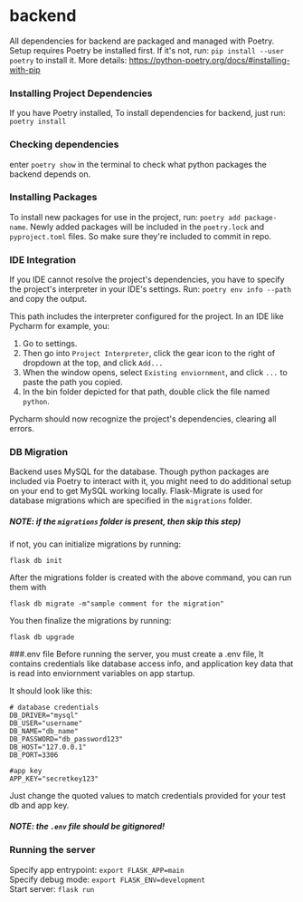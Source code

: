 # backend

All dependencies for backend are packaged and managed with Poetry. Setup requires Poetry be installed first.
If it's not, run: ```pip install --user poetry``` to install it. More details: https://python-poetry.org/docs/#installing-with-pip

### Installing Project Dependencies
If you have Poetry installed, To install dependencies for backend, just run: ``` poetry install ```

### Checking dependencies
enter ```poetry show``` in the terminal to check what python packages the backend depends on.

### Installing Packages
To install new packages for use in the project, run: ```poetry add package-name```. Newly added packages will be included
in the `poetry.lock` and `pyproject.toml` files. So make sure they're included to commit in repo. 

### IDE Integration
If you IDE cannot resolve the project's dependencies, you have to specify the project's interpreter in your IDE's settings.
Run: ```poetry env info --path``` and copy the output.

This path includes the interpreter configured for the project. In an IDE like Pycharm for example, you:
1. Go to settings.
2. Then go into `Project Interpreter`, click the gear icon to the right of dropdown at the top, and click `Add...` 
3. When the window opens, select `Existing enviornment`, and click `...` to paste the path you copied.  
4. In the bin folder depicted for that path, double click the file  named `python`. 

Pycharm should now recognize the project's dependencies, clearing all errors. 

### DB Migration
Backend uses MySQL for the database. Though python packages are included via Poetry to interact with it, you might need 
to do additional setup on your end to get MySQL working locally. Flask-Migrate is used for database migrations which are 
specified in the `migrations` folder. 
 
##### NOTE: if the ```migrations``` folder is present, then skip this step)
if not, you can initialize migrations by running:
```
flask db init
```

After the migrations folder is created with the above command, you can run them with 
```
flask db migrate -m"sample comment for the migration"
```

You then finalize the migrations by running:
```
flask db upgrade
```

###.env file
Before running the server, you must create a .env file, It contains credentials like database access info, and application 
key data that is read into enviornment variables on app startup. 

It should look like this:   
```
# database credentials
DB_DRIVER="mysql"
DB_USER="username"
DB_NAME="db_name"
DB_PASSWORD="db_password123"
DB_HOST="127.0.0.1"
DB_PORT=3306

#app key
APP_KEY="secretkey123"
```
Just change the quoted values to match credentials provided for your test db and app key. 
##### NOTE: the `.env` file should be gitignored!

### Running the server
Specify app entrypoint: ```export FLASK_APP=main```  
Specify debug mode: ```export FLASK_ENV=development```  
Start server: ```flask run```
